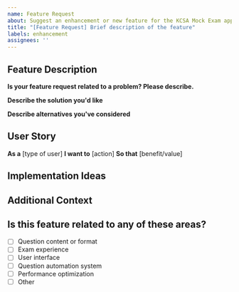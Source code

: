 ```yaml
---
name: Feature Request
about: Suggest an enhancement or new feature for the KCSA Mock Exam app
title: "[Feature Request] Brief description of the feature"
labels: enhancement
assignees: ''
---
```


## Feature Description

**Is your feature request related to a problem? Please describe.**
<!-- A clear and concise description of what the problem is. E.g., I find it difficult to... -->

**Describe the solution you'd like**
<!-- A clear and concise description of what you want to happen. -->

**Describe alternatives you've considered**
<!-- A clear and concise description of any alternative solutions or features you've considered. -->

## User Story

<!-- Describe how a user would use this feature -->

**As a** [type of user]
**I want to** [action]
**So that** [benefit/value]

## Implementation Ideas

<!-- Optional: If you have any ideas on how this could be implemented, share them here -->

## Additional Context

<!-- Add any other context, screenshots, or mockups about the feature request here -->

## Is this feature related to any of these areas?
<!-- Check all that apply -->
- [ ] Question content or format
- [ ] Exam experience
- [ ] User interface
- [ ] Question automation system
- [ ] Performance optimization
- [ ] Other
